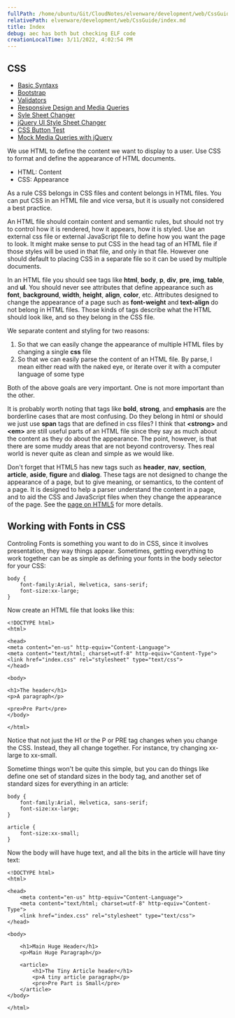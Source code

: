```yaml
---
fullPath: /home/ubuntu/Git/CloudNotes/elvenware/development/web/CssGuide/index.md
relativePath: elvenware/development/web/CssGuide/index.md
title: Index
debug: aec has both but checking ELF code
creationLocalTime: 3/11/2022, 4:02:54 PM
---
```


<!-- toc -->
<!-- tocstop -->

CSS
---

-   [Basic Syntaxs](BasicSyntax.html)
-   [Bootstrap](Bootstrap.html)
-   [Validators](Validators.html)
-   [Responsive Design and Media Queries](MediaQueries.html)
-   [Syle Sheet Changer](StyleSheetChanger.html)
-   [jQuery UI Style Sheet Changer](/javascript-guide/JQueryUiDemo.html)
-   [CSS Button Test](TestCss.html)
-   [Mock Media Queries with jQuery](/javascript-guide/MediaQueryMock.html)

We use HTML to define the content we want to display to a user. Use CSS to format and define the appearance of HTML documents.

* HTML: Content
* CSS: Appearance

As a rule CSS belongs in CSS files and content belongs in HTML
files. You can put CSS in an HTML file and vice versa, but it is
usually not considered a best practice.

An HTML file should contain content and semantic rules, but should not
try to control how it is rendered, how it appears, how it is styled. Use
an external css file or external JavaScript file to define how you want
the page to look. It might make sense to put CSS in the head tag of an
HTML file if those styles will be used in that file, and only in that
file. However one should default to placing CSS in a separate file so it
can be used by multiple documents.

In an HTML file you should see tags like **html**, **body**, **p**,
**div**, **pre**, **img**, **table**, and **ul**. You should never see
attributes that define appearance such as **font**, **background**,
**width**, **height**, **align**, **color**, etc. Attributes designed to
change the appearance of a page such as **font-weight** and
**text-align** do not belong in HTML files. Those kinds of tags describe
what the HTML should look like, and so they belong in the CSS file.

We separate content and styling for two reasons:

1.  So that we can easily change the appearance of multiple HTML files
    by changing a single **css** file
2.  So that we can easily parse the content of an HTML file. By parse, I
    mean either read with the naked eye, or iterate over it with a
    computer language of some type

Both of the above goals are very important. One is not more important
than the other.

It is probably worth noting that tags like **bold**, **strong**, and
**emphasis** are the borderline cases that are most confusing. Do they
belong in html or should we just use **span** tags that are defined in
css files? I think that **\<strong\>** and **\<em\>** are still useful
parts of an HTML file since they say as much about the content as they
do about the appearance. The point, however, is that there are some
muddy areas that are not beyond controversy. Thes real world is never
quite as clean and simple as we would like.

Don't forget that HTML5 has new tags such as **header**, **nav**,
**section**, **article**, **aside**, **figure** and **dialog**. These
tags are not designed to change the appearance of a page, but to give
meaning, or semantics, to the content of a page. It is designed to help
a parser understand the content in a page, and to aid the CSS and
JavaScript files when they change the appearance of the page. See the
[page on HTML5](/html-guide/HtmlFive.html) for more details.

Working with Fonts in CSS
-------------------------

Controling Fonts is something you want to do in CSS, since it involves
presentation, they way things appear. Sometimes, getting everything to
work together can be as simple as defining your fonts in the body
selector for your CSS:

```
body {
    font-family:Arial, Helvetica, sans-serif;
    font-size:xx-large;
}
```

Now create an HTML file that looks like this:

``` {.code}
<!DOCTYPE html>
<html>

<head>
<meta content="en-us" http-equiv="Content-Language">
<meta content="text/html; charset=utf-8" http-equiv="Content-Type">
<link href="index.css" rel="stylesheet" type="text/css">
</head>

<body>

<h1>The header</h1>
<p>A paragraph</p>

<pre>Pre Part</pre>
</body>

</html>
```

Notice that not just the H1 or the P or PRE tag changes when you change
the CSS. Instead, they all change together. For instance, try changing
xx-large to xx-small.

Sometime things won't be quite this simple, but you can do things like
define one set of standard sizes in the body tag, and another set of
standard sizes for everything in an article:

``` {.code}
body {
    font-family:Arial, Helvetica, sans-serif;
    font-size:xx-large;
}

article {
    font-size:xx-small;
}
```

Now the body will have huge text, and all the bits in the article will
have tiny text:

``` {.code}
<!DOCTYPE html>
<html>

<head>
    <meta content="en-us" http-equiv="Content-Language">
    <meta content="text/html; charset=utf-8" http-equiv="Content-Type">
    <link href="index.css" rel="stylesheet" type="text/css">
</head>

<body>

    <h1>Main Huge Header</h1>
    <p>Main Huge Paragraph</p>

    <article>
        <h1>The Tiny Article header</h1>
        <p>A tiny article paragraph</p>
        <pre>Pre Part is Small</pre>
    </article>
</body>

</html>
```
